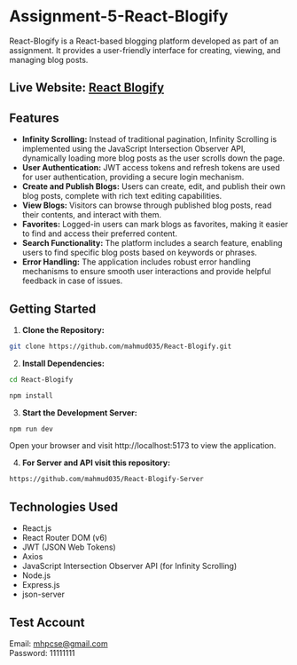# Assignment-5-React-Blogify

React-Blogify is a React-based blogging platform developed as part of an assignment. It provides a user-friendly interface for creating, viewing, and managing blog posts.

## Live Website: <a href="https://assignment-5-react-blogify.vercel.app/" target="_blank">React Blogify</a>

## Features

- **Infinity Scrolling:** Instead of traditional pagination, Infinity Scrolling is implemented using the JavaScript Intersection Observer API, dynamically loading more blog posts as the user scrolls down the page.
- **User Authentication:** JWT access tokens and refresh tokens are used for user authentication, providing a secure login mechanism.
- **Create and Publish Blogs:** Users can create, edit, and publish their own blog posts, complete with rich text editing capabilities.
- **View Blogs:** Visitors can browse through published blog posts, read their contents, and interact with them.
- **Favorites:** Logged-in users can mark blogs as favorites, making it easier to find and access their preferred content.
- **Search Functionality:** The platform includes a search feature, enabling users to find specific blog posts based on keywords or phrases.
- **Error Handling:** The application includes robust error handling mechanisms to ensure smooth user interactions and provide helpful feedback in case of issues.

## Getting Started

1. **Clone the Repository:**

```bash
git clone https://github.com/mahmud035/React-Blogify.git
```

2. **Install Dependencies:**

```bash
cd React-Blogify

npm install
```

3. **Start the Development Server:**

```bash
npm run dev
```

Open your browser and visit http://localhost:5173 to view the application.

4. **For Server and API visit this repository:**

```bash
https://github.com/mahmud035/React-Blogify-Server
```

## Technologies Used

- React.js
- React Router DOM (v6)
- JWT (JSON Web Tokens)
- Axios
- JavaScript Intersection Observer API (for Infinity Scrolling)
- Node.js
- Express.js
- json-server

## Test Account

Email: mhpcse@gmail.com <br/>
Password: 11111111
